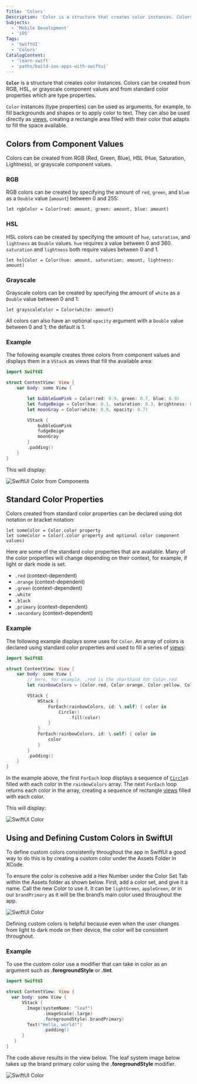 ```yaml
---
Title: 'Colors'
Description: 'Color is a structure that creates color instances. Colors can be created from  RGB, HSL, or grayscale component values and from standard color properties.'
Subjects:
  - 'Mobile Development'
  - 'iOS'
Tags:
  - 'SwiftUI'
  - 'Colors'
CatalogContent:
  - 'learn-swift'
  - 'paths/build-ios-apps-with-swiftui'
---
```


**`Color`** is a structure that creates color instances. Colors can be created from RGB, HSL, or grayscale component values and from standard color properties which are type properties.

`Color` instances (type properties) can be used as arguments, for example, to fill backgrounds and shapes or to apply color to text. They can also be used directly as [views](https://www.codecademy.com/resources/docs/swiftui/views), creating a rectangle area filled with their color that adapts to fill the space available.

## Colors from Component Values

Colors can be created from RGB (Red, Green, Blue), HSL (Hue, Saturation, Lightness), or grayscale component values.

### RGB

RGB colors can be created by specifying the amount of `red`, `green`, and `blue` as a `Double` value (`amount`) between 0 and 255:

```pseudo
let rgbColor = Color(red: amount, green: amount, blue: amount)
```

### HSL

HSL colors can be created by specifying the amount of `hue`, `saturation`, and `lightness` as `Double` values. `hue` requires a value between 0 and 360. `saturation` and `lightness` both require values between 0 and 1.

```pseudo
let hslColor = Color(hue: amount, saturation: amount, lightness: amount)
```

### Grayscale

Grayscale colors can be created by specifying the amount of `white` as a `Double` value between 0 and 1:

```pseudo
let grayscaleColor = Color(white: amount)
```

All colors can also have an optional `opacity` argument with a `Double` value between 0 and 1; the default is 1.

### Example

The following example creates three colors from component values and displays them in a `VStack` as views that fill the available area:

```swift
import SwiftUI

struct ContentView: View {
    var body: some View {

        let bubbleGumPink = Color(red: 9.9, green: 0.7, blue: 0.9)
        let fudgeBeige = Color(hue: 0.1, saturation: 0.3, brightness: 0.8)
        let moonGray = Color(white: 0.9, opacity: 0.7)

        VStack {
            bubbleGumPink
            fudgeBeige
            moonGray
        }
        .padding()
    }
}
```

This will display:

![SwiftUI Color from Components](https://raw.githubusercontent.com/Codecademy/docs/main/media/swiftui-color-from-components.png)

## Standard Color Properties

Colors created from standard color properties can be declared using dot notation or bracket notation:

```pseudo
let someColor = Color.color property
let someColor = Color(.color property and optional color component values)
```

Here are some of the standard color properties that are available. Many of the color properties will change depending on their context, for example, if light or dark mode is set.

- `.red` (context-dependent)
- `.orange` (context-dependent)
- `.green` (context-dependent)
- `.white`
- `.black`
- `.primary` (context-dependent)
- `.secondary` (context-dependent)

### Example

The following example displays some uses for `Color`. An array of colors is declared using standard color properties and used to fill a series of [views](https://www.codecademy.com/resources/docs/swiftui/views):

```swift
import SwiftUI

struct ContentView: View {
    var body: some View {
        // Here, for example, .red is the shorthand for Color.red
        let rainbowColors = [Color.red, Color.orange, Color.yellow, Color.green, Color.mint, Color.teal, Color.cyan, Color.blue, Color.indigo, Color.purple, Color.brown]

        VStack {
            HStack {
                ForEach(rainbowColors, id: \.self) { color in
                    Circle()
                        .fill(color)
                }
            }
            ForEach(rainbowColors, id: \.self) { color in
                color
            }
        }
        .padding()
    }
}
```

In the example above, the first `ForEach` loop displays a sequence of [`Circle`](https://www.codecademy.com/resources/docs/swiftui/views/circle)s filled with each color in the `rainbowColors` array. The next `ForEach` loop returns each color in the array, creating a sequence of rectangle [views](https://www.codecademy.com/resources/docs/swiftui/views) filled with each color.

This will display:

![SwiftUI Color](https://raw.githubusercontent.com/Codecademy/docs/main/media/swiftui-color.png)

## Using and Defining Custom Colors in SwiftUI

To define custom colors consistently throughout the app in SwiftUI a good way to do this is by creating a custom color under the Assets Folder in XCode.

To ensure the color is cohesive add a Hex Number under the Color Set Tab within the Assets folder as shown below. First, add a color set, and give it a name. Call the new Color to use it. It can be `lightGreen`, `appleGreen`, or in our `brandPrimary` as it will be the brand’s main color used throughout the app.

![SwiftUI Color](https://github.com/AlexandraMasson/docs/content/swiftui/concepts/colors/SwiftUIColors-AssetsFolder.png?raw=true)

Defining custom colors is helpful because even when the user changes from light to dark mode on their device, the color will be consistent throughout.

### Example

To use the custom color use a modifier that can take in color as an argument such as **.foregroundStyle** or **.tint**.

```swift
import SwiftUI

struct ContentView: View {
  var body: some View {
      VStack {
        Image(systemName: "leaf")
              .imageScale(.large)
              .foregroundStyle(.brandPrimary)
        Text("Hello, world!")
              .padding()
      }
   }
}
```

The code above results in the view below. The leaf system image below takes up the brand primary color using the **.foregroundStyle** modifier.

![SwiftUI Color](https://github.com/AlexandraMasson/docs/content/swiftui/concepts/colors/SwiftUIColors-ColorExample.png?raw=true)

